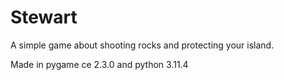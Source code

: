 # Stewart

A simple game about shooting rocks and protecting your island.

Made in pygame ce 2.3.0 and python 3.11.4